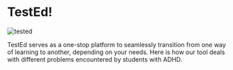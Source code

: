 # TestEd!

![tested](https://user-images.githubusercontent.com/63713718/229340189-276310b0-7d0d-44da-b432-8cea75b9ad9c.png)

TestEd serves as a one-stop platform to seamlessly transition from one way of learning to another, depending on your needs. 
Here is how our tool deals with different problems encountered by students with ADHD.

